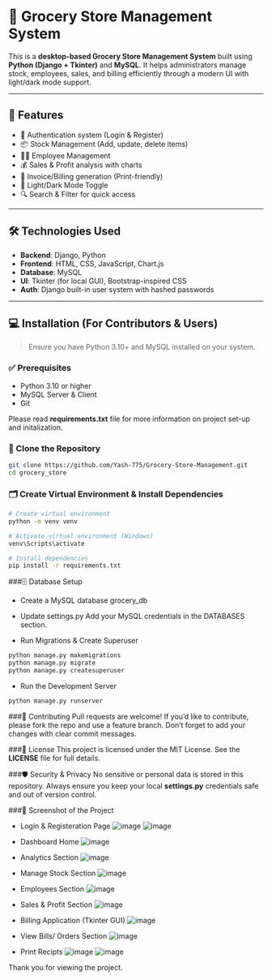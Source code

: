 # 🛒 Grocery Store Management System

This is a **desktop-based Grocery Store Management System** built using **Python (Django + Tkinter)** and **MySQL**. 
It helps administrators manage stock, employees, sales, and billing efficiently through a modern UI with light/dark mode support.

---

## 🔧 Features

- 🔐 Authentication system (Login & Register)
- 📦 Stock Management (Add, update, delete items)
- 👨‍💼 Employee Management
- 💰 Sales & Profit analysis with charts
- 🧾 Invoice/Billing generation (Print-friendly)
- 🎨 Light/Dark Mode Toggle
- 🔍 Search & Filter for quick access

---

## 🛠 Technologies Used

- **Backend**: Django, Python
- **Frontend**: HTML, CSS, JavaScript, Chart.js
- **Database**: MySQL
- **UI**: Tkinter (for local GUI), Bootstrap-inspired CSS
- **Auth**: Django built-in user system with hashed passwords

---

## 💻 Installation (For Contributors & Users)

> Ensure you have Python 3.10+ and MySQL installed on your system.

### ✅ Prerequisites

- Python 3.10 or higher
- MySQL Server & Client
- Git

Please read **requirements.txt** file for more information on project set-up and initalization.

### 🔽 Clone the Repository

```bash
git clone https://github.com/Yash-775/Grocery-Store-Management.git
cd grocery_store
```

### 🗂️ Create Virtual Environment & Install Dependencies

```bash
# Create virtual environment
python -m venv venv

# Activate virtual environment (Windows)
venv\Scripts\activate

# Install dependencies
pip install -r requirements.txt
```

###🗄️ Database Setup

- Create a MySQL database
grocery_db

- Update settings.py
Add your MySQL credentials in the DATABASES section.

- Run Migrations & Create Superuser

```bash
python manage.py makemigrations
python manage.py migrate
python manage.py createsuperuser
```
- Run the Development Server

```bash
python manage.py runserver
```

###🤝 Contributing
Pull requests are welcome!
If you’d like to contribute, please fork the repo and use a feature branch.
Don’t forget to add your changes with clear commit messages.

###📄 License
This project is licensed under the MIT License.
See the **LICENSE** file for full details.

###🛡️ Security & Privacy
No sensitive or personal data is stored in this repository.
Always ensure you keep your local **settings.py** credentials safe and out of version control.

###📸 Screenshot of the Project

- Login & Registeration Page
![image](https://github.com/user-attachments/assets/a39ead74-5af8-488c-b0f4-63b0f1778daa)
![image](https://github.com/user-attachments/assets/ac77866c-1a8d-4157-bf13-f8e6d07a7882)

- Dashboard Home
![image](https://github.com/user-attachments/assets/0122be37-e91a-4c64-adda-a8147a4301f3)

- Analytics Section
![image](https://github.com/user-attachments/assets/a10ff46d-4327-45c8-b855-5974a626de3b)

- Manage Stock Section
![image](https://github.com/user-attachments/assets/041e5a0a-d9d5-43d1-b0d2-0bc604f387c9)

- Employees Section
![image](https://github.com/user-attachments/assets/5de0656f-5341-455f-b9cf-73b646939b02)

- Sales & Profit Section
![image](https://github.com/user-attachments/assets/70de96b9-3b35-49f8-b9ab-499b945f4854)

- Billing Application (Tkinter GUI)
![image](https://github.com/user-attachments/assets/07bf4f8e-e7c6-4a55-b85f-8c66dead9600)

- View Bills/ Orders Section
![image](https://github.com/user-attachments/assets/e8b402d8-7ea5-4ff5-9bf6-88b0923700e1)

- Print Recipts
![image](https://github.com/user-attachments/assets/4858518e-b717-4850-b028-73a976791c01)
![image](https://github.com/user-attachments/assets/c262a0e5-6f3c-4be2-b0b0-e886468d71c4)

Thank you for viewing the project.






